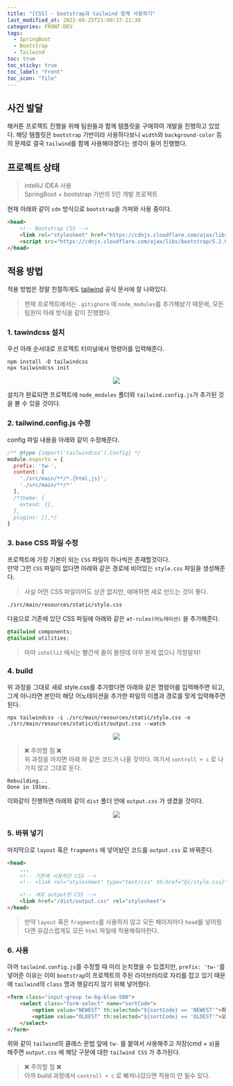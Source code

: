 ```yaml
---
title: "[CSS] - bootstrap과 tailwind 함께 사용하기"
last_modified_at: 2022-08-25T21:00:37-21:30
categories: FRONT-DEV
tags:
  - SpringBoot
  - Bootstrap
  - Tailwind
toc: true
toc_sticky: true
toc_label: "Front"
toc_icon: "file"
---
```

## 사건 발달
해커톤 프로젝트 진행을 위해 팀원들과 함께 템플릿을 구매하여 개발을 진행하고 있었다.
해당 템플릿은 `bootstrap` 기반이라 사용하다보니 `width`와 `background-color` 등의 문제로 결국 `tailwind`를 함께 사용해야겠다는 생각이 들어 진행했다.

## 프로젝트 상태
> intelliJ IDEA 사용<br>
> SpringBoot + bootstrap 기반의 5인 개발 프로젝트

현재 아래와 같이 `cdn` 방식으로 `bootstrap`을 가져와 사용 중이다.
```html
<head>
    <!-- Bootstrap CSS -->
    <link rel="stylesheet" href="https://cdnjs.cloudflare.com/ajax/libs/bootstrap/5.2.0/css/bootstrap.min.css">
    <script src="https://cdnjs.cloudflare.com/ajax/libs/bootstrap/5.2.0/js/bootstrap.min.js"></script>
</head>
```

## 적용 방법
적용 방법은 정말 친절하게도 [tailwind](https://tailwindcss.com/docs/installation) 공식 문서에 잘 나와있다.<br>
> 현재 프로젝트에서는 `.gitignore` 에 `node_modules`를 추가해놨기 때문에, 모든 팀원이 아래 방식을 같이 진행했다.

### 1. tawindcss 설치
우선 아래 순서대로 프로젝트 터미널에서 명령어를 입력해준다.<br>

```shell
npm install -D tailwindcss
npx tailwindcss init
```

<center><img src="https://user-images.githubusercontent.com/82663161/210811782-5417b437-08d3-4f83-9a30-6bcda2baa8ae.png"></center>

설치가 완료되면 프로젝트에 `node_modules` 폴더와 `tailwind.config.js`가 추가된 것을 볼 수 있을 것이다.

### 2. tailwind.config.js 수정
config 파일 내용을 아래와 같이 수정해준다.
```javascript
/** @type {import('tailwindcss').Config} */
module.exports = {
  prefix: 'tw-',
  content: [
    './src/main/**/*.{html,js}',
    './src/main/**/*'
  ],
  /*theme: {
    extend: {},
  },
  plugins: [],*/
}
```

### 3. base CSS 파일 수정
프로젝트에 가장 기본이 되는 `CSS` 파일이 하나씩은 존재할것이다.<br>
만약 그런 `CSS` 파일이 없다면 아래와 같은 경로에 비어있는 `style.css` 파일을 생성해준다.
> 사실 어떤 CSS 파일이어도 상관 없지만, 애매하면 새로 만드는 것이 좋다.<br>

```bash
./src/main/resources/static/style.css
```

다음으로 기존에 있던 CSS 파일에 아래와 같은 `at-rules(어노테이션)` 을 추가해준다.

```css
@tailwind components;
@tailwind utilities;
```

> 아마 `intelliJ` 에서는 빨간색 줄이 뜰텐데 아무 문제 없으니 걱정말자!

### 4. build
위 과정을 그대로 새로 style.css를 추가했다면 아래와 같은 명령어를 입력해주면 되고,
그게 아니라면 본인이 해당 어노테이션을 추가한 파일의 이름과 경로를 맞게 입력해주면 된다.

```shell
npx tailwindcss -i ./src/main/resources/static/style.css -o ./src/main/resources/static/dist/output.css --watch
```

<center><img src="https://user-images.githubusercontent.com/82663161/210811968-e2e3c251-ee6f-4489-b92e-4c2b37f8523f.png"></center>

> ❌  주의할 점 ❌ <br>
> 위 과정을 마치면 아래 와 같은 코드가 나올 것이다. 여기서 `controll + c` 로 나가지 않고 그대로 둔다.

```shell
Rebuilding...
Done in 191ms.
```

이와같이 진행하면 아래와 같이 `dist` 폴더 안에 `output.css` 가 생겼을 것이다.

<center><img src="https://user-images.githubusercontent.com/82663161/210811528-82d50709-a0d5-4bc4-822c-6a00ed99b6cd.png"></center>

### 5. 바꿔 넣기
마지막으로 `layout` 혹은 `fragments` 에 넣어놨던 코드를 `output.css` 로 바꿔준다.

```html
<head>
    ...
    <!-- 기존에 사용하던 CSS -->
    <!-- <link rel="stylesheet" type="text/css" th:href="@{/style.css}">  -->

    <!-- 새로 output된 CSS -->
    <link href="/dist/output.css" rel="stylesheet">
</head>
```

> 만약 `layout` 혹은 `fragments`를 사용하지 않고 모든 페이지마다 `head`를 넣어줬다면
> 유감스럽게도 모든 `html` 파일에 적용해줘야한다.

### 6. 사용
아까 `tailwind.config.js`를 수정할 때 미리 눈치챘을 수 있겠지만, `prefix: 'tw-'`를 넣어준 이유는 이미 `bootstrap`이 프로젝트의 주된 라이브러리로 자리를 잡고 있기 때문에 `tailwind`의 `class` 명과 헷갈리지 않기 위해 넣어줬다.

```html
<form class="input-group tw-bg-blue-500">
    <select class="form-select" name="sortCode">
        <option value="NEWEST" th:selected="${sortCode} == 'NEWEST'">최신순</option>
        <option value="OLDEST" th:selected="${sortCode} == 'OLDEST'">오래된순</option>
    </select>
</form>
```

위와 같이 `tailwind`의 클래스 문법 앞에 `tw-` 를 붙여서 사용해주고 저장(cmd + s)을 해주면 `output.css` 에 해당 구문에 대한 `tailwind CSS` 가 추가된다.

> ❌  주의할 점 ❌ <br>
> 아까 build 과정에서 `controll + c` 로 빠져나갔으면 적용이 안 될수 있다.